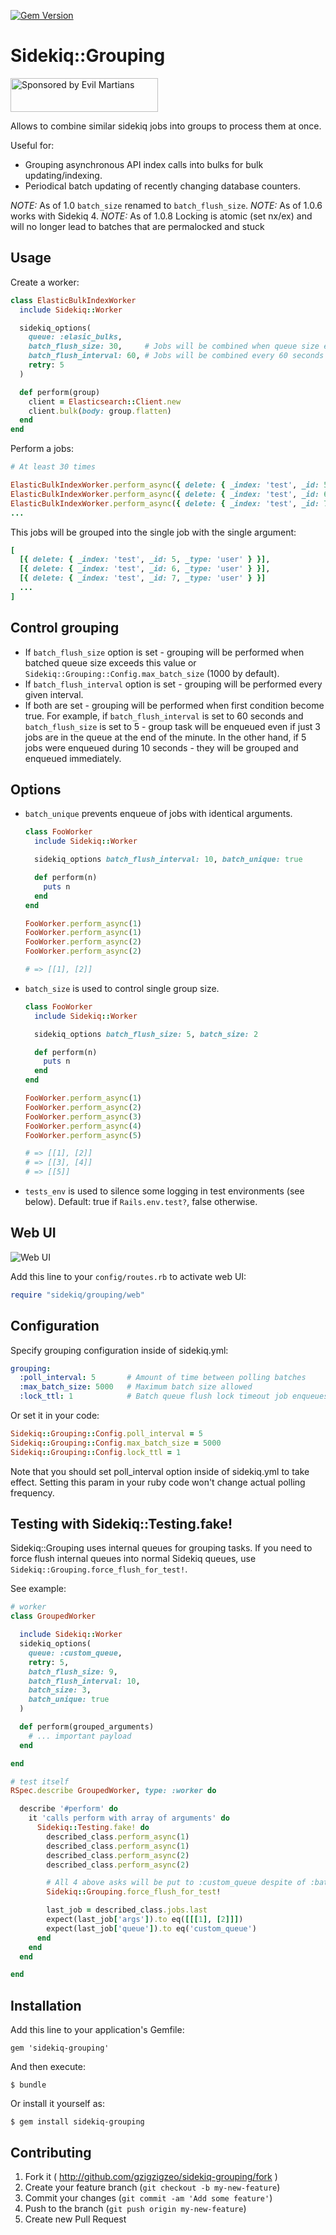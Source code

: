 [![Gem Version](https://badge.fury.io/rb/sidekiq-grouping.svg)](https://rubygems.org/gems/sidekiq-grouping)

# Sidekiq::Grouping

<a href="https://evilmartians.com/?utm_source=sidekiq-grouping-gem">
<img src="https://evilmartians.com/badges/sponsored-by-evil-martians.svg" alt="Sponsored by Evil Martians" width="236" height="54">
</a>

Allows to combine similar sidekiq jobs into groups to process them at once.

Useful for:
* Grouping asynchronous API index calls into bulks for bulk updating/indexing.
* Periodical batch updating of recently changing database counters.

*NOTE:* As of 1.0 `batch_size` renamed to `batch_flush_size`.
*NOTE:* As of 1.0.6 works with Sidekiq 4.
*NOTE:* As of 1.0.8 Locking is atomic (set nx/ex) and will no longer lead to batches that are permalocked and stuck

## Usage

Create a worker:

```ruby
class ElasticBulkIndexWorker
  include Sidekiq::Worker

  sidekiq_options(
    queue: :elasic_bulks,
    batch_flush_size: 30,     # Jobs will be combined when queue size exceeds 30
    batch_flush_interval: 60, # Jobs will be combined every 60 seconds
    retry: 5
  )

  def perform(group)
    client = Elasticsearch::Client.new
    client.bulk(body: group.flatten)
  end
end
```

Perform a jobs:

```ruby
# At least 30 times

ElasticBulkIndexWorker.perform_async({ delete: { _index: 'test', _id: 5, _type: 'user' } })
ElasticBulkIndexWorker.perform_async({ delete: { _index: 'test', _id: 6, _type: 'user' } })
ElasticBulkIndexWorker.perform_async({ delete: { _index: 'test', _id: 7, _type: 'user' } })
...
```

This jobs will be grouped into the single job with the single argument:

```ruby
[
  [{ delete: { _index: 'test', _id: 5, _type: 'user' } }],
  [{ delete: { _index: 'test', _id: 6, _type: 'user' } }],
  [{ delete: { _index: 'test', _id: 7, _type: 'user' } }]
  ...
]
```

## Control grouping

- If `batch_flush_size` option is set - grouping will be performed when batched queue size exceeds this value or `Sidekiq::Grouping::Config.max_batch_size` (1000 by default).
- If `batch_flush_interval` option is set - grouping will be performed every given interval.
- If both are set - grouping will be performed when first condition become true. For example, if `batch_flush_interval` is set to 60 seconds and `batch_flush_size` is set to 5 - group task will be enqueued even if just 3 jobs are in the queue at the end of the minute. In the other hand, if 5 jobs were enqueued during 10 seconds - they will be grouped and enqueued immediately.

## Options

- `batch_unique` prevents enqueue of jobs with identical arguments.

  ```ruby
  class FooWorker
    include Sidekiq::Worker

    sidekiq_options batch_flush_interval: 10, batch_unique: true

    def perform(n)
      puts n
    end
  end

  FooWorker.perform_async(1)
  FooWorker.perform_async(1)
  FooWorker.perform_async(2)
  FooWorker.perform_async(2)

  # => [[1], [2]]
  ```

- `batch_size` is used to control single group size.

  ```ruby
  class FooWorker
    include Sidekiq::Worker

    sidekiq_options batch_flush_size: 5, batch_size: 2

    def perform(n)
      puts n
    end
  end

  FooWorker.perform_async(1)
  FooWorker.perform_async(2)
  FooWorker.perform_async(3)
  FooWorker.perform_async(4)
  FooWorker.perform_async(5)

  # => [[1], [2]]
  # => [[3], [4]]
  # => [[5]]
  ```

- `tests_env` is used to silence some logging in test environments (see below). Default: true if `Rails.env.test?`, false otherwise.

## Web UI

![Web UI](web.png)

Add this line to your `config/routes.rb` to activate web UI:

```ruby
require "sidekiq/grouping/web"
```

## Configuration

Specify grouping configuration inside of sidekiq.yml:

```yml
grouping:
  :poll_interval: 5       # Amount of time between polling batches
  :max_batch_size: 5000   # Maximum batch size allowed
  :lock_ttl: 1            # Batch queue flush lock timeout job enqueues
```

Or set it in your code:

```ruby
Sidekiq::Grouping::Config.poll_interval = 5
Sidekiq::Grouping::Config.max_batch_size = 5000
Sidekiq::Grouping::Config.lock_ttl = 1
```

Note that you should set poll_interval option inside of sidekiq.yml to take effect. Setting this param in your ruby code won't change actual polling frequency.

## Testing with Sidekiq::Testing.fake!

Sidekiq::Grouping uses internal queues for grouping tasks. If you need to force flush internal queues into normal Sidekiq queues, use `Sidekiq::Grouping.force_flush_for_test!`.

See example:

```ruby
# worker
class GroupedWorker

  include Sidekiq::Worker
  sidekiq_options(
    queue: :custom_queue,
    retry: 5,
    batch_flush_size: 9,
    batch_flush_interval: 10,
    batch_size: 3,
    batch_unique: true
  )

  def perform(grouped_arguments)
    # ... important payload
  end

end

# test itself
RSpec.describe GroupedWorker, type: :worker do

  describe '#perform' do
    it 'calls perform with array of arguments' do
      Sidekiq::Testing.fake! do
        described_class.perform_async(1)
        described_class.perform_async(1)
        described_class.perform_async(2)
        described_class.perform_async(2)

        # All 4 above asks will be put to :custom_queue despite of :batch_flush_size is set to 9.
        Sidekiq::Grouping.force_flush_for_test!

        last_job = described_class.jobs.last
        expect(last_job['args']).to eq([[[1], [2]]])
        expect(last_job['queue']).to eq('custom_queue')
      end
    end
  end

end

```

## Installation

Add this line to your application's Gemfile:

    gem 'sidekiq-grouping'

And then execute:

    $ bundle

Or install it yourself as:

    $ gem install sidekiq-grouping

## Contributing

1. Fork it ( http://github.com/gzigzigzeo/sidekiq-grouping/fork )
2. Create your feature branch (`git checkout -b my-new-feature`)
3. Commit your changes (`git commit -am 'Add some feature'`)
4. Push to the branch (`git push origin my-new-feature`)
5. Create new Pull Request
